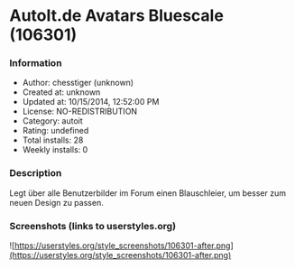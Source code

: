 # AutoIt.de Avatars Bluescale (106301)

### Information
- Author: chesstiger (unknown)
- Created at: unknown
- Updated at: 10/15/2014, 12:52:00 PM
- License: NO-REDISTRIBUTION
- Category: autoit
- Rating: undefined
- Total installs: 28
- Weekly installs: 0


### Description
Legt über alle Benutzerbilder im Forum einen Blauschleier, um besser zum neuen Design zu passen.


### Screenshots (links to userstyles.org)
![https://userstyles.org/style_screenshots/106301-after.png](https://userstyles.org/style_screenshots/106301-after.png)


